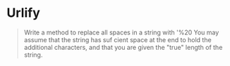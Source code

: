 # Urlify
> Write a method to replace all spaces in a string with '%20  You may assume that the string has suf cient space at the end to hold the additional characters, and that you are given the "true" length of the string. 